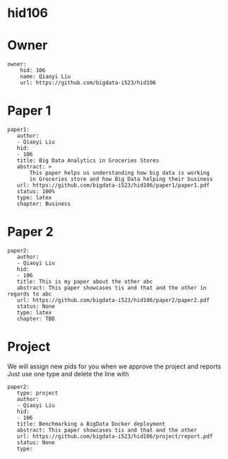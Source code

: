 # hid106

# Owner

```
owner:
    hid: 106
    name: Qiaoyi Liu
    url: https://github.com/bigdata-i523/hid106
```

# Paper 1

```
paper1:
   author:
   - Qiaoyi Liu
   hid:
   - 106
   title: Big Data Analytics in Groceries Stores
   abstract: >
       This paper helps us understanding how big data is working 
       in Groceries store and how Big Data helping their business
   url: https://github.com/bigdata-i523/hid106/paper1/paper1.pdf
   status: 100%
   type: latex
   chapter: Business
```
   
# Paper 2

```
paper2:
   author: 
   - Qiaoyi Liu
   hid:
   - 106
   title: This is my paper about the other abc
   abstract: This paper showcases tis and that and the other in regards to abc
   url: https://github.com/bigdata-i523/hid106/paper2/paper2.pdf
   status: None
   type: latex
   chapter: TBD
```

# Project 

We will assign new pids for you when we approve the project and reports   
Just use one type and delete the line with 

```
paper2:
   type: project
   author: 
   - Qiaoyi Liu
   hid:
   - 106
   title: Benchmarking a BigData Docker deployment
   abstract: This paper showcases tis and that and the other 
   url: https://github.com/bigdata-i523/hid106/project/report.pdf
   status: None
   type:
```
   
